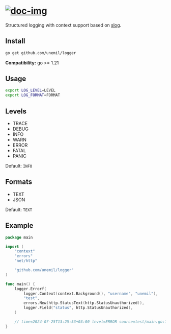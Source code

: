 # [![doc-img]][doc]

Structured logging with context support based on [slog][slog-doc].

## Install

```sh
go get github.com/unemil/logger
```

**Compatibility:** go >= 1.21

## Usage

```sh
export LOG_LEVEL=LEVEL
export LOG_FORMAT=FORMAT
```

## Levels

- TRACE
- DEBUG
- INFO
- WARN
- ERROR
- FATAL
- PANIC

Default: `INFO`

## Formats

- TEXT
- JSON

Default: `TEXT`

## Example

```go
package main

import (
	"context"
	"errors"
	"net/http"

	"github.com/unemil/logger"
)

func main() {
	logger.Errorf(
		logger.Context(context.Background(), "username", "unemil"),
		"test",
		errors.New(http.StatusText(http.StatusUnauthorized)),
		logger.Field("status", http.StatusUnauthorized),
	)

	// time=2024-07-25T13:25:53+03:00 level=ERROR source=test/main.go:12 msg=test error=Unauthorized status=401 username=unemil
}
```

[doc-img]: https://pkg.go.dev/badge/github.com/unemil/logger
[doc]: https://pkg.go.dev/github.com/unemil/logger
[slog-doc]: https://pkg.go.dev/log/slog
